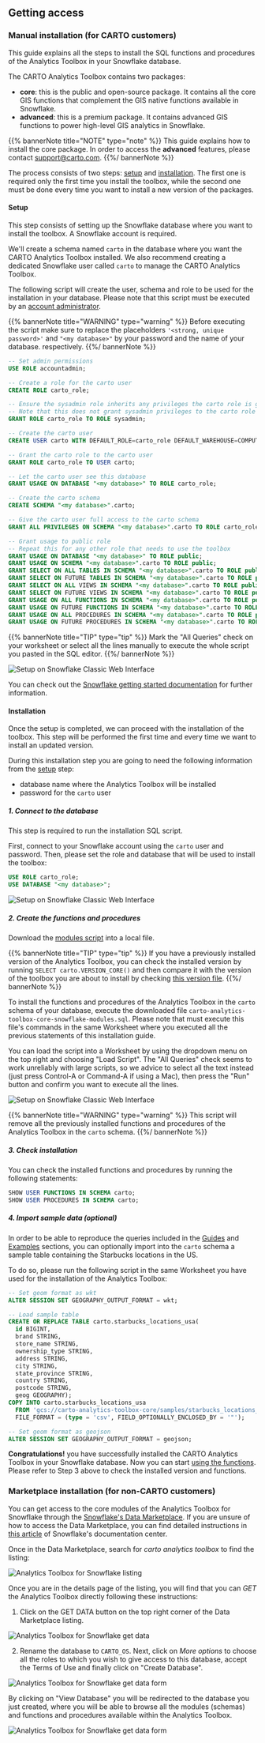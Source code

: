 ## Getting access

### Manual installation (for CARTO customers)

This guide explains all the steps to install the SQL functions and procedures of the Analytics Toolbox in your Snowflake database.

The CARTO Analytics Toolbox contains two packages:
* **core**: this is the public and open-source package. It contains all the core GIS functions that complement the GIS native functions available in Snowflake.
* **advanced**: this is a premium package. It contains advanced GIS functions to power high-level GIS analytics in Snowflake.

{{% bannerNote title="NOTE" type="note" %}}
This guide explains how to install the core package. In order to access the **advanced** features, please contact support@carto.com.
{{%/ bannerNote %}}

The process consists of two steps: [setup](#setup) and [installation](#installation). The first one is required only the first time you install the toolbox, while the second one must be done every time you want to install a new version of the packages.

#### Setup

This step consists of setting up the Snowflake database where you want to install the toolbox. A Snowflake account is required.

We'll create a schema named `carto` in the database where you want the CARTO Analytics Toolbox installed. We also recommend creating a dedicated Snowflake user called `carto` to manage the CARTO Analytics Toolbox. 

The following script will create the user, schema and role to be used for the installation in your database. Please note that this script must be executed by an [account administrator](https://docs.snowflake.com/en/user-guide/security-access-control-considerations.html#using-the-accountadmin-role).

{{% bannerNote title="WARNING" type="warning" %}}
Before executing the script make sure to replace the placeholders `'<strong, unique password>'` and
`"<my database>"` by your password and the name of your database. respectively.
{{%/ bannerNote %}}

```sql
-- Set admin permissions
USE ROLE accountadmin;

-- Create a role for the carto user
CREATE ROLE carto_role;

-- Ensure the sysadmin role inherits any privileges the carto role is granted.
-- Note that this does not grant sysadmin privileges to the carto role
GRANT ROLE carto_role TO ROLE sysadmin;

-- Create the carto user
CREATE USER carto WITH DEFAULT_ROLE=carto_role DEFAULT_WAREHOUSE=COMPUTE_WH PASSWORD='<strong, unique password>';

-- Grant the carto role to the carto user
GRANT ROLE carto_role TO USER carto;

-- Let the carto user see this database
GRANT USAGE ON DATABASE "<my database>" TO ROLE carto_role;

-- Create the carto schema
CREATE SCHEMA "<my database>".carto;

-- Give the carto user full access to the carto schema
GRANT ALL PRIVILEGES ON SCHEMA "<my database>".carto TO ROLE carto_role;

-- Grant usage to public role
-- Repeat this for any other role that needs to use the toolbox
GRANT USAGE ON DATABASE "<my database>" TO ROLE public;
GRANT USAGE ON SCHEMA "<my database>".carto TO ROLE public;
GRANT SELECT ON ALL TABLES IN SCHEMA "<my database>".carto TO ROLE public;
GRANT SELECT ON FUTURE TABLES IN SCHEMA "<my database>".carto TO ROLE public;
GRANT SELECT ON ALL VIEWS IN SCHEMA "<my database>".carto TO ROLE public;
GRANT SELECT ON FUTURE VIEWS IN SCHEMA "<my database>".carto TO ROLE public;
GRANT USAGE ON ALL FUNCTIONS IN SCHEMA "<my database>".carto TO ROLE public;
GRANT USAGE ON FUTURE FUNCTIONS IN SCHEMA "<my database>".carto TO ROLE public;
GRANT USAGE ON ALL PROCEDURES IN SCHEMA "<my database>".carto TO ROLE public;
GRANT USAGE ON FUTURE PROCEDURES IN SCHEMA "<my database>".carto TO ROLE public;
```

{{% bannerNote title="TIP" type="tip" %}}
Mark the "All Queries" check on your worksheet or select all the lines manually to execute the whole script you pasted in the SQL editor.
{{%/ bannerNote %}}

![Setup on Snowflake Classic Web Interface](/img/analytics-toolbox-snowflake/setup.png)

You can check out the [Snowflake getting started documentation](https://docs.snowflake.com/en/user-guide-getting-started.html) for further information.

#### Installation

Once the setup is completed, we can proceed with the installation of the toolbox. This step will be performed the first time and every time we want to install an updated version.

During this installation step you are going to need the following information from the [setup](#setup) step:
* database name where the Analytics Toolbox will be installed
* password for the `carto` user

##### 1. Connect to the database

This step is required to run the installation SQL script. 

First, connect to your Snowflake account using the `carto` user and password. Then, please set the role and database that will be used to install the toolbox:

```sql
USE ROLE carto_role;
USE DATABASE "<my database>";
```

![Setup on Snowflake Classic Web Interface](/img/analytics-toolbox-snowflake/install1.png)

##### 2. Create the functions and procedures

Download the [modules script](https://storage.googleapis.com/carto-analytics-toolbox-core/snowflake/latest/sql/carto-analytics-toolbox-core-snowflake-modules.sql) into a local file.

{{% bannerNote title="TIP" type="tip" %}}
If you have a previously installed version of the Analytics Toolbox, you can check the installed version by running `SELECT carto.VERSION_CORE()` and then compare it with the version of the toolbox you are about to install by checking [this version file](https://storage.googleapis.com/carto-analytics-toolbox-core/snowflake/latest/version).
{{%/ bannerNote %}}

To install the functions and procedures of the Analytics Toolbox in the `carto` schema of your database, execute the downloaded file `carto-analytics-toolbox-core-snowflake-modules.sql`. Please note that must execute this file's commands in the same Worksheet where you executed all the previous statements of this installation guide. 

You can load the script into a Worksheet by using the dropdown menu on the top right and choosing "Load Script". The "All Queries" check seems to work unreliably with large scripts, so we advice to select all the text instead (just press Control-A or Command-A if using a Mac), then press the "Run" button and confirm you want to execute all the lines.

![Setup on Snowflake Classic Web Interface](/img/analytics-toolbox-snowflake/install2.png)

{{% bannerNote title="WARNING" type="warning" %}}
This script will remove all the previously installed functions and procedures of the Analytics Toolbox in the `carto` schema.
{{%/ bannerNote %}}


##### 3. Check installation

You can check the installed functions and procedures by running the following statements:

```sql
SHOW USER FUNCTIONS IN SCHEMA carto;
SHOW USER PROCEDURES IN SCHEMA carto;
```

##### 4. Import sample data (optional)

In order to be able to reproduce the queries included in the [Guides](../../guides) and [Examples](../../examples) sections, you can optionally import into the `carto` schema a sample table containing the Starbucks locations in the US. 

To do so, please run the following script in the same Worksheet you have used for the installation of the Analytics Toolbox:

```sql
-- Set geom format as wkt
ALTER SESSION SET GEOGRAPHY_OUTPUT_FORMAT = wkt;

-- Load sample table
CREATE OR REPLACE TABLE carto.starbucks_locations_usa(
  id BIGINT,
  brand STRING,
  store_name STRING,
  ownership_type STRING,
  address STRING,
  city STRING,
  state_province STRING,
  country STRING,
  postcode STRING,
  geog GEOGRAPHY);
COPY INTO carto.starbucks_locations_usa
  FROM 'gcs://carto-analytics-toolbox-core/samples/starbucks_locations_usa.csv'
  FILE_FORMAT = (type = 'csv', FIELD_OPTIONALLY_ENCLOSED_BY = '"');

-- Set geom format as geojson
ALTER SESSION SET GEOGRAPHY_OUTPUT_FORMAT = geojson;
```


**Congratulations!** you have successfully installed the CARTO Analytics Toolbox in your Snowflake database. Now you can start [using the functions](/analytics-toolbox-snowflake/sql-reference/overview/). Please refer to Step 3 above to check the installed version and functions.


### Marketplace installation (for non-CARTO customers)

You can get access to the core modules of the Analytics Toolbox for Snowflake through the [Snowflake's Data Marketplace](https://www.snowflake.com/datasets/carto-analytics-toolbox). If you are unsure of how to access the Data Marketplace, you can find detailed instructions in [this article](https://docs.snowflake.com/en/user-guide/data-marketplace-intro.html#how-do-i-access-the-snowflake-data-marketplace-to-browse-listings) of Snowflake's documentation center.

Once in the Data Marketplace, search for _carto analytics toolbox_ to find the listing:

![Analytics Toolbox for Snowflake listing](/img/sf-analytics-toolbox/sf-datamarketplace-step1.png)

Once you are in the details page of the listing, you will find that you can _GET_ the Analytics Toolbox directly following these instructions:


1. Click on the GET DATA button on the top right corner of the Data Marketplace listing.

![Analytics Toolbox for Snowflake get data](/img/sf-analytics-toolbox/sf-datamarketplace-step2-get.png)

2. Rename the database to `CARTO_OS`. Next, click on _More options_ to choose all the roles to which you wish to give access to this database, accept the Terms of Use and finally click on "Create Database".

![Analytics Toolbox for Snowflake get data form](/img/sf-analytics-toolbox/sf-datamarketplace-step3-get.png)

By clicking on "View Database" you will be redirected to the database you just created, where you will be able to browse all the modules (schemas) and functions and procedures available within the Analytics Toolbox.

![Analytics Toolbox for Snowflake get data form](/img/sf-analytics-toolbox/sf-datamarketplace-step5-get.png)



<style>
.highlight {
  position: relative;
}
.highlight-copy-btn {
  position: absolute;
  top: 7px;
  right: 7px;
  border: 0;
  border-radius: 4px;
  padding: 1px;
  font-size: 0.7em;
  line-height: 1.8;
  color: #fff;
  background-color: #777;
  min-width: 55px;
  text-align: center;
}
.highlight-copy-btn:hover {
  background-color: #666;
}
</style>
<script>
(function() {
  'use strict';

  if(!document.queryCommandSupported('copy')) {
    return;
  }

  function flashCopyMessage(el, msg) {
    el.textContent = msg;
    setTimeout(function() {
      el.textContent = "Copy";
    }, 1000);
  }

  function selectText(node) {
    var selection = window.getSelection();
    var range = document.createRange();
    range.selectNodeContents(node);
    selection.removeAllRanges();
    selection.addRange(range);
    return selection;
  }

  function addCopyButton(containerEl) {
    var copyBtn = document.createElement("button");
    copyBtn.className = "highlight-copy-btn";
    copyBtn.textContent = "Copy";

    var codeEl = containerEl.getElementsByClassName('language-sql')[0];
    copyBtn.addEventListener('click', function() {
      try {
        var selection = selectText(codeEl);
        document.execCommand('copy');
        selection.removeAllRanges();

        flashCopyMessage(copyBtn, 'Copied!')
      } catch(e) {
        console && console.log(e);
        flashCopyMessage(copyBtn, 'Failed :\'(')
      }
    });

    containerEl.appendChild(copyBtn);
  }

  // Add copy button to code blocks
  var highlightBlocks = document.getElementsByClassName('highlight');
  Array.prototype.forEach.call(highlightBlocks, addCopyButton);
})();
</script>
